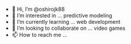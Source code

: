 - 👋 Hi, I’m @oshirojk88
- 👀 I’m interested in ... predictive modeling
- 🌱 I’m currently learning ... web development
- 💞️ I’m looking to collaborate on ... video games
- 📫 How to reach me ...

<!---
oshirojk88/oshirojk88 is a ✨ special ✨ repository because its `README.md` (this file) appears on your GitHub profile.
You can click the Preview link to take a look at your changes.
--->

